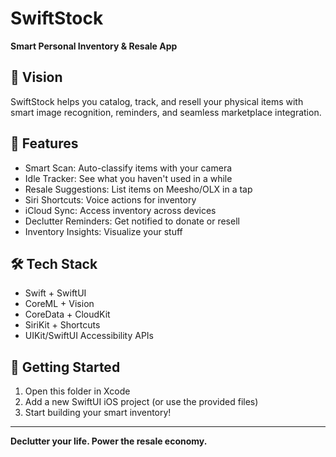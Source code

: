 # SwiftStock

**Smart Personal Inventory & Resale App**

## 🚀 Vision
SwiftStock helps you catalog, track, and resell your physical items with smart image recognition, reminders, and seamless marketplace integration.

## 🧠 Features
- Smart Scan: Auto-classify items with your camera
- Idle Tracker: See what you haven't used in a while
- Resale Suggestions: List items on Meesho/OLX in a tap
- Siri Shortcuts: Voice actions for inventory
- iCloud Sync: Access inventory across devices
- Declutter Reminders: Get notified to donate or resell
- Inventory Insights: Visualize your stuff

## 🛠️ Tech Stack
- Swift + SwiftUI
- CoreML + Vision
- CoreData + CloudKit
- SiriKit + Shortcuts
- UIKit/SwiftUI Accessibility APIs

## 🚦 Getting Started
1. Open this folder in Xcode
2. Add a new SwiftUI iOS project (or use the provided files)
3. Start building your smart inventory!

---

**Declutter your life. Power the resale economy.** 